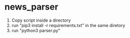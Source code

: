 # news_parser
1. Copy script inside a directory 
2. run "pip3 install -r requirements.txt" in the same diretory
3. run "python3 parser.py"
